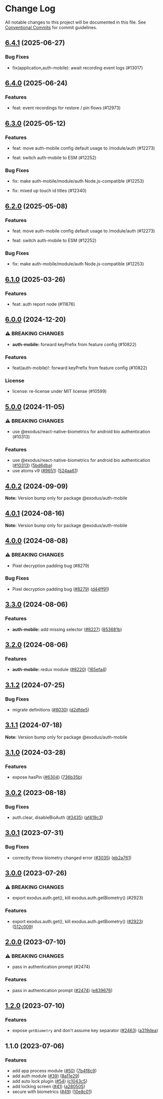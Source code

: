 # Change Log

All notable changes to this project will be documented in this file.
See [Conventional Commits](https://conventionalcommits.org) for commit guidelines.

## [6.4.1](https://github.com/ExodusMovement/exodus-hydra/compare/@exodus/auth-mobile@6.4.0...@exodus/auth-mobile@6.4.1) (2025-06-27)

### Bug Fixes

- fix(application,auth-mobile): await recording event logs (#13017)

## [6.4.0](https://github.com/ExodusMovement/exodus-hydra/compare/@exodus/auth-mobile@6.3.0...@exodus/auth-mobile@6.4.0) (2025-06-24)

### Features

- feat: event recordings for restore / pin flows (#12973)

## [6.3.0](https://github.com/ExodusMovement/exodus-hydra/compare/@exodus/auth-mobile@6.1.0...@exodus/auth-mobile@6.3.0) (2025-05-12)

### Features

- feat: move auth-mobile config default usage to /module/auth (#12273)

- feat: switch auth-mobile to ESM (#12252)

### Bug Fixes

- fix: make auth-mobile/module/auth Node.js-compatible (#12253)

- fix: mixed up touch id titles (#12340)

## [6.2.0](https://github.com/ExodusMovement/exodus-hydra/compare/@exodus/auth-mobile@6.1.0...@exodus/auth-mobile@6.2.0) (2025-05-08)

### Features

- feat: move auth-mobile config default usage to /module/auth (#12273)

- feat: switch auth-mobile to ESM (#12252)

### Bug Fixes

- fix: make auth-mobile/module/auth Node.js-compatible (#12253)

## [6.1.0](https://github.com/ExodusMovement/exodus-hydra/compare/@exodus/auth-mobile@6.0.0...@exodus/auth-mobile@6.1.0) (2025-03-26)

### Features

- feat: auth report node (#11876)

## [6.0.0](https://github.com/ExodusMovement/exodus-hydra/compare/@exodus/auth-mobile@5.0.0...@exodus/auth-mobile@6.0.0) (2024-12-20)

### ⚠ BREAKING CHANGES

- **auth-mobile:** forward keyPrefix from feature config (#10822)

### Features

- feat(auth-mobile)!: forward keyPrefix from feature config (#10822)

### License

- license: re-license under MIT license (#10599)

## [5.0.0](https://github.com/ExodusMovement/exodus-hydra/compare/@exodus/auth-mobile@4.0.2...@exodus/auth-mobile@5.0.0) (2024-11-05)

### ⚠ BREAKING CHANGES

- use @exodus/react-native-biometrics for android bio authentication (#10313)

### Features

- use @exodus/react-native-biometrics for android bio authentication ([#10313](https://github.com/ExodusMovement/exodus-hydra/issues/10313)) ([5bd6dba](https://github.com/ExodusMovement/exodus-hydra/commit/5bd6dbae8aa37f452db72a539de919b269e7e9e6))
- use atoms v9 ([#9651](https://github.com/ExodusMovement/exodus-hydra/issues/9651)) ([524aa61](https://github.com/ExodusMovement/exodus-hydra/commit/524aa61f69c81e6ac00b2f94ea830688a105b3e4))

## [4.0.2](https://github.com/ExodusMovement/exodus-hydra/compare/@exodus/auth-mobile@4.0.1...@exodus/auth-mobile@4.0.2) (2024-09-09)

**Note:** Version bump only for package @exodus/auth-mobile

## [4.0.1](https://github.com/ExodusMovement/exodus-hydra/compare/@exodus/auth-mobile@4.0.0...@exodus/auth-mobile@4.0.1) (2024-08-16)

**Note:** Version bump only for package @exodus/auth-mobile

## [4.0.0](https://github.com/ExodusMovement/exodus-hydra/compare/@exodus/auth-mobile@3.3.0...@exodus/auth-mobile@4.0.0) (2024-08-08)

### ⚠ BREAKING CHANGES

- Pixel decryption padding bug (#8279)

### Bug Fixes

- Pixel decryption padding bug ([#8279](https://github.com/ExodusMovement/exodus-hydra/issues/8279)) ([d44ff91](https://github.com/ExodusMovement/exodus-hydra/commit/d44ff91676ff84aec61524a631a700a75148045e))

## [3.3.0](https://github.com/ExodusMovement/exodus-hydra/compare/@exodus/auth-mobile@3.2.0...@exodus/auth-mobile@3.3.0) (2024-08-06)

### Features

- **auth-mobile:** add missing selector ([#8227](https://github.com/ExodusMovement/exodus-hydra/issues/8227)) ([853681b](https://github.com/ExodusMovement/exodus-hydra/commit/853681b94f6c8962998d2a6ef88a0603e4113bd4))

## [3.2.0](https://github.com/ExodusMovement/exodus-hydra/compare/@exodus/auth-mobile@3.1.2...@exodus/auth-mobile@3.2.0) (2024-08-06)

### Features

- **auth-mobile:** redux module ([#8220](https://github.com/ExodusMovement/exodus-hydra/issues/8220)) ([165efa4](https://github.com/ExodusMovement/exodus-hydra/commit/165efa402e741f279a756b0402b8f674fa8d90bf))

## [3.1.2](https://github.com/ExodusMovement/exodus-hydra/compare/@exodus/auth-mobile@3.1.1...@exodus/auth-mobile@3.1.2) (2024-07-25)

### Bug Fixes

- migrate definitions ([#8030](https://github.com/ExodusMovement/exodus-hydra/issues/8030)) ([d2dfde5](https://github.com/ExodusMovement/exodus-hydra/commit/d2dfde55dfa843eb52842f64b3aac3a6f9a59069))

## [3.1.1](https://github.com/ExodusMovement/exodus-hydra/compare/@exodus/auth-mobile@3.1.0...@exodus/auth-mobile@3.1.1) (2024-07-18)

**Note:** Version bump only for package @exodus/auth-mobile

## [3.1.0](https://github.com/ExodusMovement/exodus-hydra/compare/@exodus/auth-mobile@3.0.2...@exodus/auth-mobile@3.1.0) (2024-03-28)

### Features

- expose hasPin ([#6304](https://github.com/ExodusMovement/exodus-hydra/issues/6304)) ([736b35b](https://github.com/ExodusMovement/exodus-hydra/commit/736b35b17e218acbbc4c560636b963e8f8b54274))

## [3.0.2](https://github.com/ExodusMovement/exodus-hydra/compare/@exodus/auth-mobile@3.0.1...@exodus/auth-mobile@3.0.2) (2023-08-18)

### Bug Fixes

- auth.clear, disableBioAuth ([#3435](https://github.com/ExodusMovement/exodus-hydra/issues/3435)) ([af419c3](https://github.com/ExodusMovement/exodus-hydra/commit/af419c3185c1597421bad90bae89a520339c28f4))

## [3.0.1](https://github.com/ExodusMovement/exodus-hydra/compare/@exodus/auth-mobile@3.0.0...@exodus/auth-mobile@3.0.1) (2023-07-31)

### Bug Fixes

- correctly throw biometry changed error ([#3035](https://github.com/ExodusMovement/exodus-hydra/issues/3035)) ([eb2a761](https://github.com/ExodusMovement/exodus-hydra/commit/eb2a761202e46d5c9745c13f1e0e779fde677868))

## [3.0.0](https://github.com/ExodusMovement/exodus-hydra/compare/@exodus/auth-mobile@2.0.0...@exodus/auth-mobile@3.0.0) (2023-07-26)

### ⚠ BREAKING CHANGES

- export exodus.auth.get(), kill exodus.auth.getBiometry() (#2923)

### Features

- export exodus.auth.get(), kill exodus.auth.getBiometry() ([#2923](https://github.com/ExodusMovement/exodus-hydra/issues/2923)) ([512c009](https://github.com/ExodusMovement/exodus-hydra/commit/512c009bd9824904aac7c3944068042a79fcd703))

## [2.0.0](https://github.com/ExodusMovement/exodus-hydra/compare/@exodus/auth-mobile@1.2.0...@exodus/auth-mobile@2.0.0) (2023-07-10)

### ⚠ BREAKING CHANGES

- pass in authentication prompt (#2474)

### Features

- pass in authentication prompt ([#2474](https://github.com/ExodusMovement/exodus-hydra/issues/2474)) ([e839676](https://github.com/ExodusMovement/exodus-hydra/commit/e839676c6875df1e8b6ac08ee986b7c5da04609e))

## [1.2.0](https://github.com/ExodusMovement/exodus-hydra/compare/@exodus/auth-mobile@1.1.0...@exodus/auth-mobile@1.2.0) (2023-07-10)

### Features

- expose `getBiometry` and don't assume key separator ([#2463](https://github.com/ExodusMovement/exodus-hydra/issues/2463)) ([a319dea](https://github.com/ExodusMovement/exodus-hydra/commit/a319dea5d48f30ac289e928ea54f876e90ab3c8c))

## 1.1.0 (2023-07-06)

### Features

- add app process module ([#50](https://github.com/ExodusMovement/exodus-hydra/issues/50)) ([7b4f8c9](https://github.com/ExodusMovement/exodus-hydra/commit/7b4f8c98ac4d1fa76d6c315b47d4141e8d0c16f4))
- add auth module ([#39](https://github.com/ExodusMovement/exodus-hydra/issues/39)) ([8a11e29](https://github.com/ExodusMovement/exodus-hydra/commit/8a11e29d9df096e9a763103bfec381b653abc58d))
- add auto lock plugin ([#54](https://github.com/ExodusMovement/exodus-hydra/issues/54)) ([c1043c5](https://github.com/ExodusMovement/exodus-hydra/commit/c1043c5a10699ce87b72c62c8508997669062377))
- add locking screen ([#41](https://github.com/ExodusMovement/exodus-hydra/issues/41)) ([a280505](https://github.com/ExodusMovement/exodus-hydra/commit/a280505a90816f3f844dce45dcb22d0ff9db19bd))
- secure with biometrics ([#49](https://github.com/ExodusMovement/exodus-hydra/issues/49)) ([10e8c01](https://github.com/ExodusMovement/exodus-hydra/commit/10e8c013a30a7ac0e1fbb43edcf1cb6cb25d9d30))
